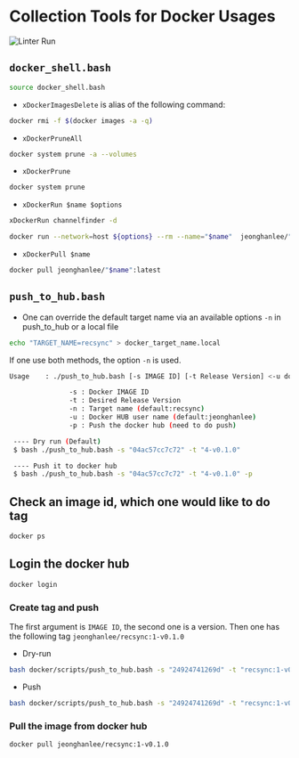 # Collection Tools for Docker Usages
![Linter Run](https://github.com/jeonghanlee/docker-tools/workflows/Linter%20Run/badge.svg)

## `docker_shell.bash`

```bash
source docker_shell.bash
```

* `xDockerImagesDelete` is alias of the following command:

```bash
docker rmi -f $(docker images -a -q)
```

* `xDockerPruneAll`

```bash
docker system prune -a --volumes
```

* `xDockerPrune`

```bash
docker system prune
```

* `xDockerRun $name $options`

```bash
xDockerRun channelfinder -d
```

```bash
docker run --network=host ${options} --rm --name="$name"  jeonghanlee/"$name":latest
```

* `xDockerPull $name`

```bash
docker pull jeonghanlee/"$name":latest
```

## `push_to_hub.bash`

* One can override the default target name via an available options `-n` in push_to_hub or a local file

```bash
echo "TARGET_NAME=recsync" > docker_target_name.local
```

If one use both methods, the option `-n` is used.

```bash
Usage    : ./push_to_hub.bash [-s IMAGE ID] [-t Release Version] <-u docker hub username> <t docker taget name> <-p>

               -s : Docker IMAGE ID
               -t : Desired Release Version
               -n : Target name (default:recsync)
               -u : Docker HUB user name (default:jeonghanlee)
               -p : Push the docker hub (need to do push)

 ---- Dry run (Default)
 $ bash ./push_to_hub.bash -s "04ac57cc7c72" -t "4-v0.1.0"

 ---- Push it to docker hub
 $ bash ./push_to_hub.bash -s "04ac57cc7c72" -t "4-v0.1.0" -p
```

## Check an image id, which one would like to do tag

```bash
docker ps
```

## Login the docker hub

```bash
docker login
```

### Create tag and push

The first argument is `IMAGE ID`, the second one is a version. Then one has the following tag
`jeonghanlee/recsync:1-v0.1.0`

* Dry-run

```bash
bash docker/scripts/push_to_hub.bash -s "24924741269d" -t "recsync:1-v0.1.0"
```

* Push

```bash
bash docker/scripts/push_to_hub.bash -s "24924741269d" -t "recsync:1-v0.1.0" -p
```

### Pull the image from docker hub

```bash
docker pull jeonghanlee/recsync:1-v0.1.0
```
